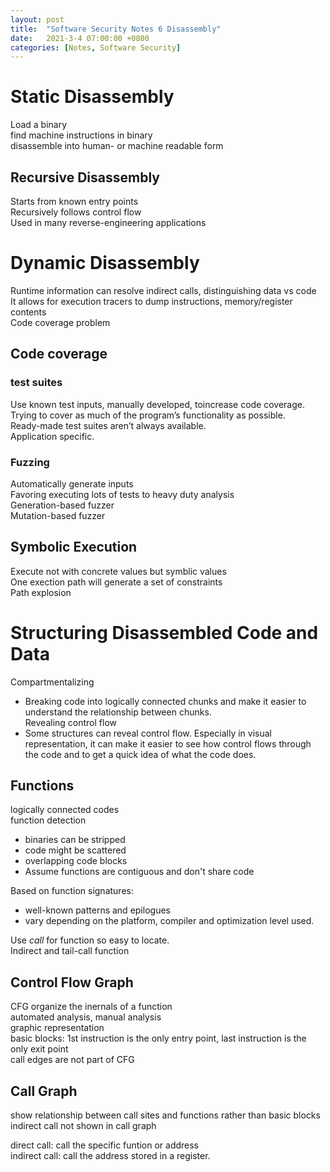 ```yaml
---
layout: post
title:  "Software Security Notes 6 Disassembly"
date:   2021-3-4 07:00:00 +0800
categories: [Notes, Software Security]
---
```


# Static Disassembly  
Load a binary  
find machine instructions in binary  
disassemble into human- or machine readable form  

## Recursive Disassembly  
Starts from known entry points  
Recursively follows control flow  
Used in many reverse-engineering applications 

# Dynamic Disassembly  
Runtime information can resolve indirect calls, distinguishing data vs code  
It allows for execution tracers to dump instructions, memory/register contents  
Code coverage problem  

## Code coverage
### test suites  
Use known test inputs, manually developed, toincrease code coverage.  
Trying to cover as much of the program’s functionality as possible.  
Ready-made test suites aren’t always available.  
Application specific.  

### Fuzzing  
Automatically generate inputs  
Favoring executing lots of tests to heavy duty analysis  
Generation-based fuzzer  
Mutation-based fuzzer  

## Symbolic Execution  
Execute not with concrete values but symblic values  
One exection path will generate a set of constraints  
Path explosion  


# Structuring Disassembled Code and Data  
Compartmentalizing  
- Breaking code into logically connected chunks and make it easier to understand the relationship between chunks.  
Revealing control flow  
- Some structures can reveal control flow. Especially in visual representation, it can make it easier to see how control flows through the code and to get a quick idea of what the code does.

## Functions 
logically connected codes  
function detection  
- binaries can be stripped  
- code might be scattered  
- overlapping code blocks  
- Assume functions are contiguous and don't share code   

Based on function signatures:  
- well-known patterns and epilogues  
- vary depending on the platform, compiler and optimization level used.  

Use $call$ for function so easy to locate.  
Indirect and tail-call function  

## Control Flow Graph  
CFG organize the inernals of a function  
automated analysis, manual analysis  
graphic representation  
basic blocks: 1st instruction is the only entry point, last instruction is the only exit point  
call edges are not part of CFG  

## Call Graph  
show relationship between call sites and functions rather than basic blocks  
indirect call not shown in call graph


direct call: call the specific funtion or address  
indirect call: call the address stored in a register.